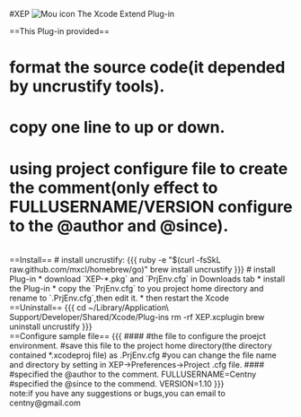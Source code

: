 #XEP
![Mou icon](http://mouapp.com/Mou_128.png)
The Xcode Extend Plug-in


==This Plug-in provided==
 # format the source code(it depended by uncrustify tools).   
 # copy one line to up or down.
 # using project configure file to create the comment(only effect to FULLUSERNAME/VERSION  configure to the @author and @since).
<br/>
==Install==
 # install uncrustify:
{{{
ruby -e "$(curl -fsSkL raw.github.com/mxcl/homebrew/go)"
brew install uncrustify
}}}
 # install Plug-in
 * download `XEP-*.pkg` and `PrjEnv.cfg` in Downloads tab
 * install the Plug-in
 * copy the `PrjEnv.cfg` to you project home directory and rename to `.PrjEnv.cfg`,then edit it.
 * then restart the Xcode
<br />
==Uninstall==
{{{
cd ~/Library/Application\ Support/Developer/Shared/Xcode/Plug-ins
rm -rf XEP.xcplugin
brew uninstall uncrustify
}}}
<br />
==Configure sample file==
{{{
####
#the file to configure the proejct environment.
#save this file to the project home directory(the directory contained *.xcodeproj file) as .PrjEnv.cfg
#you can change the file name and directory by setting in XEP->Preferences->Project .cfg file.
####
#specified the @author to the comment.
FULLUSERNAME=Centny
#specified the @since to the commend.
VERSION=1.10
}}}
<br />
note:if you have any suggestions or bugs,you can email to centny@gmail.com